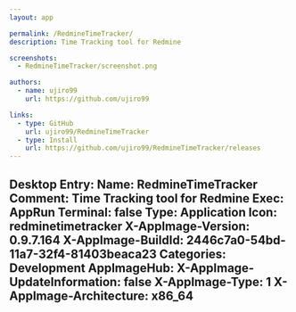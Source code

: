 ```yaml
---
layout: app

permalink: /RedmineTimeTracker/
description: Time Tracking tool for Redmine

screenshots:
  - RedmineTimeTracker/screenshot.png

authors:
  - name: ujiro99
    url: https://github.com/ujiro99

links:
  - type: GitHub
    url: ujiro99/RedmineTimeTracker
  - type: Install
    url: https://github.com/ujiro99/RedmineTimeTracker/releases
---
```

Desktop Entry:
  Name: RedmineTimeTracker
  Comment: Time Tracking tool for Redmine
  Exec: AppRun
  Terminal: false
  Type: Application
  Icon: redminetimetracker
  X-AppImage-Version: 0.9.7.164
  X-AppImage-BuildId: 2446c7a0-54bd-11a7-32f4-81403beaca23
  Categories: Development
AppImageHub:
  X-AppImage-UpdateInformation: false
  X-AppImage-Type: 1
  X-AppImage-Architecture: x86_64
---
